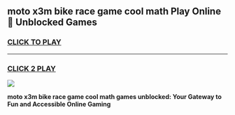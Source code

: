 
## moto x3m bike race game cool math Play Online 👋 Unblocked Games
<h3>
<a href="https://news.freeplayer.one?title=moto_x3m_bike_race_game_cool_math&ref=17CMG">CLICK TO PLAY</a></h3>
<hr>

<h3>
<a href="https://news.freeplayer.one?title=moto_x3m_bike_race_game_cool_math&ref=17CMG">CLICK 2 PLAY</a>
  
</h3>

<a href="https://news.freeplayer.one?title=moto_x3m_bike_race_game_cool_math&ref=17CMG/"><img src="https://clearcache.store/games.png"></a>


**moto x3m bike race game cool math games unblocked: Your Gateway to Fun and Accessible Online Gaming**
